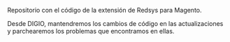 Repositorio con el código de la extensión de Redsys para Magento.

Desde DIGIO, mantendremos los cambios de código en las actualizaciones y parchearemos los problemas que encontramos en ellas.